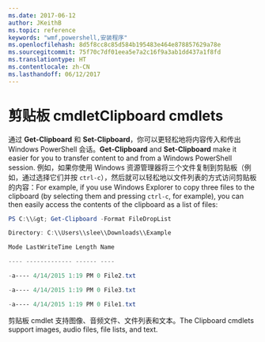 ```yaml
---
ms.date: 2017-06-12
author: JKeithB
ms.topic: reference
keywords: "wmf,powershell,安装程序"
ms.openlocfilehash: 8d5f8cc8c85d584b195483e464e878857629a78e
ms.sourcegitcommit: 75f70c7df01eea5e7a2c16f9a3ab1dd437a1f8fd
ms.translationtype: HT
ms.contentlocale: zh-CN
ms.lasthandoff: 06/12/2017
---
```

# <a name="clipboard-cmdlets"></a><span data-ttu-id="a50e7-102">剪贴板 cmdlet</span><span class="sxs-lookup"><span data-stu-id="a50e7-102">Clipboard cmdlets</span></span>
<span data-ttu-id="a50e7-103">通过 **Get-Clipboard** 和 **Set-Clipboard**，你可以更轻松地将内容传入和传出 Windows PowerShell 会话。</span><span class="sxs-lookup"><span data-stu-id="a50e7-103">**Get-Clipboard** and **Set-Clipboard** make it easier for you to transfer content to and from a Windows PowerShell session.</span></span> <span data-ttu-id="a50e7-104">例如，如果你使用 Windows 资源管理器将三个文件复制到剪贴板（例如，通过选择它们并按 `ctrl-c`），然后就可以轻松地以文件列表的方式访问剪贴板的内容：</span><span class="sxs-lookup"><span data-stu-id="a50e7-104">For example, if you use Windows Explorer to copy three files to the clipboard (by selecting them and pressing `ctrl-c`, for example), you can then easily access the contents of the clipboard as a list of files:</span></span>

```powershell 
PS C:\\&gt; Get-Clipboard -Format FileDropList

Directory: C:\\Users\\slee\\Downloads\\Example

Mode LastWriteTime Length Name

---- ------------- ------ ----

-a---- 4/14/2015 1:19 PM 0 File2.txt

-a---- 4/14/2015 1:19 PM 0 File3.txt

-a---- 4/14/2015 1:19 PM 0 File1.txt
```


<span data-ttu-id="a50e7-105">剪贴板 cmdlet 支持图像、音频文件、文件列表和文本。</span><span class="sxs-lookup"><span data-stu-id="a50e7-105">The Clipboard cmdlets support images, audio files, file lists, and text.</span></span>

